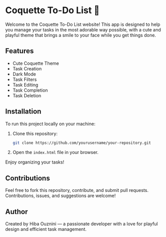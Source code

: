 # Coquette To-Do List 💖

Welcome to the Coquette To-Do List website! This app is designed to help you manage your tasks in the most adorable way possible, with a cute and playful theme that brings a smile to your face while you get things done. 

## Features
- Cute Coquette Theme
- Task Creation
- Dark Mode
- Task Filters
- Task Editing
- Task Completion
- Task Deletion

## Installation
To run this project locally on your machine:

1. Clone this repository:
    ```bash
    git clone https://github.com/yourusername/your-repository.git
    ```

2. Open the `index.html` file in your browser.

Enjoy organizing your tasks!

## Contributions
Feel free to fork this repository, contribute, and submit pull requests. Contributions, issues, and suggestions are welcome!

## Author
Created by Hiba Ouznini — a passionate developer with a love for playful design and efficient task management.
